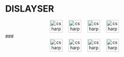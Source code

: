 # DISLAYSER

<div align="center">
    <img src="https://skillicons.dev/icons?i=php" height="40" alt="csharp logo"/>
    <img width="12" />
    <img src="https://skillicons.dev/icons?i=symfony" height="40" alt="csharp logo"/>
    <img width="12" />
    <img src="https://skillicons.dev/icons?i=py" height="40" alt="csharp logo"/>
    <img width="12" />
    <img src="https://skillicons.dev/icons?i=vscode" height="40" alt="csharp logo"/>
</div>
###
<div align="center">
    <img src="https://skillicons.dev/icons?i=js" height="40" alt="csharp logo"/>
    <img width="12" />
    <img src="https://skillicons.dev/icons?i=npm" height="40" alt="csharp logo"/>
    <img width="12" />
    <img src="https://skillicons.dev/icons?i=bootstrap" height="40" alt="csharp logo"/>
    <img width="12" />
    <img src="https://skillicons.dev/icons?i=jquery" height="40" alt="csharp logo"/>
</div>
